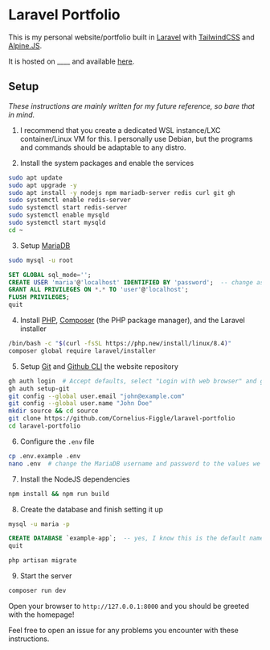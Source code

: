 # Laravel Portfolio

This is my personal website/portfolio built in [Laravel](https://laravel.com/) with [TailwindCSS](https://tailwindcss.com/) and [Alpine.JS](https://alpinejs.dev/).

It is hosted on ____ and available [here]().

## Setup

*These instructions are mainly written for my future reference, so bare that in mind.*

1. I recommend that you create a dedicated WSL instance/LXC container/Linux VM for this. I personally use Debian, but the programs and commands should be adaptable to any distro.

2. Install the system packages and enable the services

```bash
sudo apt update
sudo apt upgrade -y
sudo apt install -y nodejs npm mariadb-server redis curl git gh
sudo systemctl enable redis-server
sudo systemctl start redis-server
sudo systemctl enable mysqld
sudo systemctl start mysqld
cd ~
```

3. Setup [MariaDB](https://mariadb.org/)

```bash
sudo mysql -u root
```

```sql
SET GLOBAL sql_mode='';
CREATE USER 'maria'@'localhost' IDENTIFIED BY 'password';  -- change as desired
GRANT ALL PRIVILEGES ON *.* TO 'user'@'localhost';
FLUSH PRIVILEGES;
quit
```

4. Install [PHP](https://php.net/), [Composer](https://getcomposer.org/) (the PHP package manager), and the Laravel installer

```bash
/bin/bash -c "$(curl -fsSL https://php.new/install/linux/8.4)"
composer global require laravel/installer
```

5. Setup [Git](https://git-scm.com) and [Github CLI](https://cli.github.com/) the website repository

```bash
gh auth login  # Accept defaults, select "Login with web browser" and go to the link in your browser to sign in
gh auth setup-git
git config --global user.email "john@example.com"
git config --global user.name "John Doe"
mkdir source && cd source
git clone https://github.com/Cornelius-Figgle/laravel-portfolio
cd laravel-portfolio
```

6. Configure the `.env` file

```bash
cp .env.example .env
nano .env  # change the MariaDB username and password to the values we used earlier
```

7. Install the NodeJS dependencies

```bash
npm install && npm run build
```

8. Create the database and finish setting it up

```bash
mysql -u maria -p
```

```sql
CREATE DATABASE `example-app`;  -- yes, I know this is the default name, leave me alone
quit
```

```bash
php artisan migrate
```

9. Start the server

```bash
composer run dev
```

Open your browser to `http://127.0.0.1:8000` and you should be greeted with the homepage!

Feel free to open an issue for any problems you encounter with these instructions.
